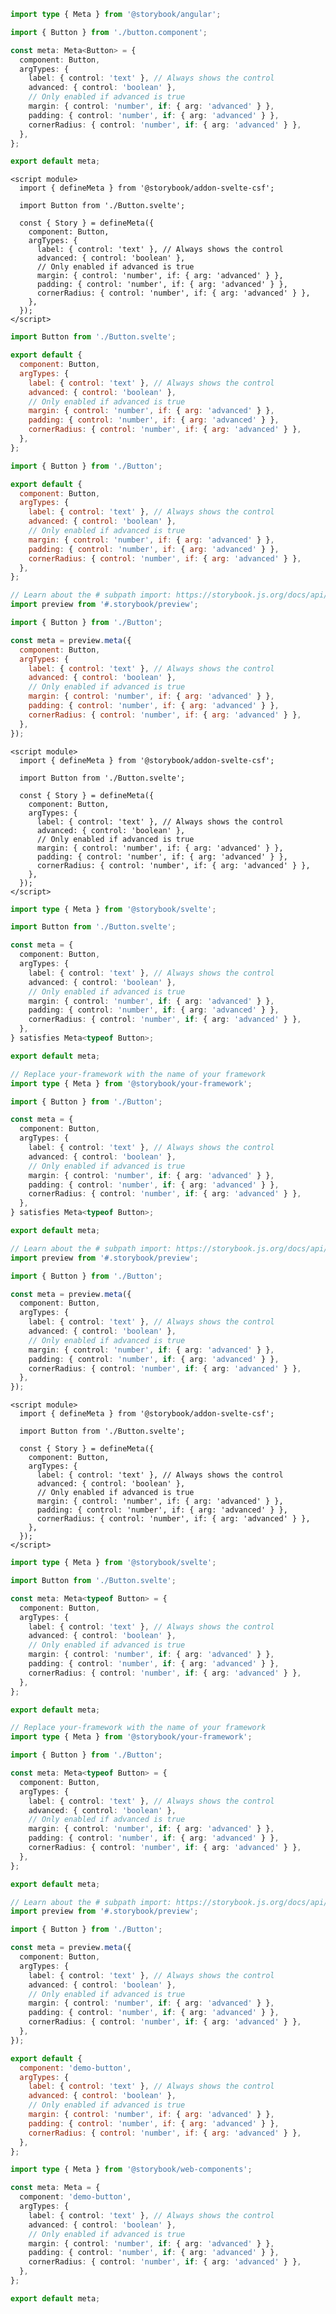 ```ts filename="Button.stories.ts" renderer="angular" language="ts"
import type { Meta } from '@storybook/angular';

import { Button } from './button.component';

const meta: Meta<Button> = {
  component: Button,
  argTypes: {
    label: { control: 'text' }, // Always shows the control
    advanced: { control: 'boolean' },
    // Only enabled if advanced is true
    margin: { control: 'number', if: { arg: 'advanced' } },
    padding: { control: 'number', if: { arg: 'advanced' } },
    cornerRadius: { control: 'number', if: { arg: 'advanced' } },
  },
};

export default meta;
```

```svelte filename="Button.stories.svelte" renderer="svelte" language="js" tabTitle="Svelte CSF"
<script module>
  import { defineMeta } from '@storybook/addon-svelte-csf';

  import Button from './Button.svelte';

  const { Story } = defineMeta({
    component: Button,
    argTypes: {
      label: { control: 'text' }, // Always shows the control
      advanced: { control: 'boolean' },
      // Only enabled if advanced is true
      margin: { control: 'number', if: { arg: 'advanced' } },
      padding: { control: 'number', if: { arg: 'advanced' } },
      cornerRadius: { control: 'number', if: { arg: 'advanced' } },
    },
  });
</script>
```

```js filename="Button.stories.js" renderer="svelte" language="js" tabTitle="CSF"
import Button from './Button.svelte';

export default {
  component: Button,
  argTypes: {
    label: { control: 'text' }, // Always shows the control
    advanced: { control: 'boolean' },
    // Only enabled if advanced is true
    margin: { control: 'number', if: { arg: 'advanced' } },
    padding: { control: 'number', if: { arg: 'advanced' } },
    cornerRadius: { control: 'number', if: { arg: 'advanced' } },
  },
};
```

```js filename="Button.stories.js|jsx" renderer="common" language="js" tabTitle="CSF 3"
import { Button } from './Button';

export default {
  component: Button,
  argTypes: {
    label: { control: 'text' }, // Always shows the control
    advanced: { control: 'boolean' },
    // Only enabled if advanced is true
    margin: { control: 'number', if: { arg: 'advanced' } },
    padding: { control: 'number', if: { arg: 'advanced' } },
    cornerRadius: { control: 'number', if: { arg: 'advanced' } },
  },
};
```

```js filename="Button.stories.js|jsx" renderer="react" language="js" tabTitle="CSF Next 🧪"
// Learn about the # subpath import: https://storybook.js.org/docs/api/csf/csf-factories#subpath-imports
import preview from '#.storybook/preview';

import { Button } from './Button';

const meta = preview.meta({
  component: Button,
  argTypes: {
    label: { control: 'text' }, // Always shows the control
    advanced: { control: 'boolean' },
    // Only enabled if advanced is true
    margin: { control: 'number', if: { arg: 'advanced' } },
    padding: { control: 'number', if: { arg: 'advanced' } },
    cornerRadius: { control: 'number', if: { arg: 'advanced' } },
  },
});
```

```svelte filename="Button.stories.svelte" renderer="svelte" language="ts-4-9" tabTitle="Svelte CSF"
<script module>
  import { defineMeta } from '@storybook/addon-svelte-csf';

  import Button from './Button.svelte';

  const { Story } = defineMeta({
    component: Button,
    argTypes: {
      label: { control: 'text' }, // Always shows the control
      advanced: { control: 'boolean' },
      // Only enabled if advanced is true
      margin: { control: 'number', if: { arg: 'advanced' } },
      padding: { control: 'number', if: { arg: 'advanced' } },
      cornerRadius: { control: 'number', if: { arg: 'advanced' } },
    },
  });
</script>
```

```ts filename="Button.stories.ts" renderer="svelte" language="ts-4-9" tabTitle="CSF"
import type { Meta } from '@storybook/svelte';

import Button from './Button.svelte';

const meta = {
  component: Button,
  argTypes: {
    label: { control: 'text' }, // Always shows the control
    advanced: { control: 'boolean' },
    // Only enabled if advanced is true
    margin: { control: 'number', if: { arg: 'advanced' } },
    padding: { control: 'number', if: { arg: 'advanced' } },
    cornerRadius: { control: 'number', if: { arg: 'advanced' } },
  },
} satisfies Meta<typeof Button>;

export default meta;
```

```ts filename="Button.stories.ts|tsx" renderer="common" language="ts-4-9" tabTitle="CSF 3"
// Replace your-framework with the name of your framework
import type { Meta } from '@storybook/your-framework';

import { Button } from './Button';

const meta = {
  component: Button,
  argTypes: {
    label: { control: 'text' }, // Always shows the control
    advanced: { control: 'boolean' },
    // Only enabled if advanced is true
    margin: { control: 'number', if: { arg: 'advanced' } },
    padding: { control: 'number', if: { arg: 'advanced' } },
    cornerRadius: { control: 'number', if: { arg: 'advanced' } },
  },
} satisfies Meta<typeof Button>;

export default meta;
```

```ts filename="Button.stories.ts|tsx" renderer="react" language="ts-4-9" tabTitle="CSF Next 🧪"
// Learn about the # subpath import: https://storybook.js.org/docs/api/csf/csf-factories#subpath-imports
import preview from '#.storybook/preview';

import { Button } from './Button';

const meta = preview.meta({
  component: Button,
  argTypes: {
    label: { control: 'text' }, // Always shows the control
    advanced: { control: 'boolean' },
    // Only enabled if advanced is true
    margin: { control: 'number', if: { arg: 'advanced' } },
    padding: { control: 'number', if: { arg: 'advanced' } },
    cornerRadius: { control: 'number', if: { arg: 'advanced' } },
  },
});
```

```svelte filename="Button.stories.svelte" renderer="svelte" language="ts" tabTitle="Svelte CSF"
<script module>
  import { defineMeta } from '@storybook/addon-svelte-csf';

  import Button from './Button.svelte';

  const { Story } = defineMeta({
    component: Button,
    argTypes: {
      label: { control: 'text' }, // Always shows the control
      advanced: { control: 'boolean' },
      // Only enabled if advanced is true
      margin: { control: 'number', if: { arg: 'advanced' } },
      padding: { control: 'number', if: { arg: 'advanced' } },
      cornerRadius: { control: 'number', if: { arg: 'advanced' } },
    },
  });
</script>
```

```ts filename="Button.stories.ts" renderer="svelte" language="ts" tabTitle="CSF"
import type { Meta } from '@storybook/svelte';

import Button from './Button.svelte';

const meta: Meta<typeof Button> = {
  component: Button,
  argTypes: {
    label: { control: 'text' }, // Always shows the control
    advanced: { control: 'boolean' },
    // Only enabled if advanced is true
    margin: { control: 'number', if: { arg: 'advanced' } },
    padding: { control: 'number', if: { arg: 'advanced' } },
    cornerRadius: { control: 'number', if: { arg: 'advanced' } },
  },
};

export default meta;
```

```ts filename="Button.stories.ts|tsx" renderer="common" language="ts" tabTitle="CSF 3"
// Replace your-framework with the name of your framework
import type { Meta } from '@storybook/your-framework';

import { Button } from './Button';

const meta: Meta<typeof Button> = {
  component: Button,
  argTypes: {
    label: { control: 'text' }, // Always shows the control
    advanced: { control: 'boolean' },
    // Only enabled if advanced is true
    margin: { control: 'number', if: { arg: 'advanced' } },
    padding: { control: 'number', if: { arg: 'advanced' } },
    cornerRadius: { control: 'number', if: { arg: 'advanced' } },
  },
};

export default meta;
```

```ts filename="Button.stories.ts|tsx" renderer="react" language="ts" tabTitle="CSF Next 🧪"
// Learn about the # subpath import: https://storybook.js.org/docs/api/csf/csf-factories#subpath-imports
import preview from '#.storybook/preview';

import { Button } from './Button';

const meta = preview.meta({
  component: Button,
  argTypes: {
    label: { control: 'text' }, // Always shows the control
    advanced: { control: 'boolean' },
    // Only enabled if advanced is true
    margin: { control: 'number', if: { arg: 'advanced' } },
    padding: { control: 'number', if: { arg: 'advanced' } },
    cornerRadius: { control: 'number', if: { arg: 'advanced' } },
  },
});
```

```js filename="Button.stories.js" renderer="web-components" language="js"
export default {
  component: 'demo-button',
  argTypes: {
    label: { control: 'text' }, // Always shows the control
    advanced: { control: 'boolean' },
    // Only enabled if advanced is true
    margin: { control: 'number', if: { arg: 'advanced' } },
    padding: { control: 'number', if: { arg: 'advanced' } },
    cornerRadius: { control: 'number', if: { arg: 'advanced' } },
  },
};
```

```ts filename="Button.stories.ts" renderer="web-components" language="ts"
import type { Meta } from '@storybook/web-components';

const meta: Meta = {
  component: 'demo-button',
  argTypes: {
    label: { control: 'text' }, // Always shows the control
    advanced: { control: 'boolean' },
    // Only enabled if advanced is true
    margin: { control: 'number', if: { arg: 'advanced' } },
    padding: { control: 'number', if: { arg: 'advanced' } },
    cornerRadius: { control: 'number', if: { arg: 'advanced' } },
  },
};

export default meta;
```
